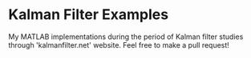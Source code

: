 # Kalman Filter Examples
My MATLAB implementations during the period of Kalman filter studies through 'kalmanfilter.net' website.
Feel free to make a pull request!
